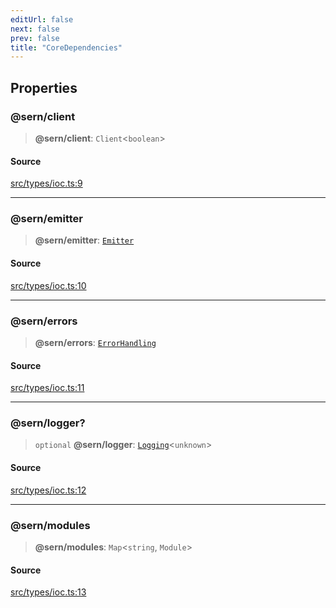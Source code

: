 ```yaml
---
editUrl: false
next: false
prev: false
title: "CoreDependencies"
---
```


## Properties

### @sern/client

> **@sern/client**: `Client`\<`boolean`\>

#### Source

[src/types/ioc.ts:9](https://github.com/sern-handler/handler/blob/fb418c06758b6f3318bf4b5f58a58540139be8d4/src/types/ioc.ts#L9)

***

### @sern/emitter

> **@sern/emitter**: [`Emitter`](/v4/api/interfaces/emitter/)

#### Source

[src/types/ioc.ts:10](https://github.com/sern-handler/handler/blob/fb418c06758b6f3318bf4b5f58a58540139be8d4/src/types/ioc.ts#L10)

***

### @sern/errors

> **@sern/errors**: [`ErrorHandling`](/v4/api/interfaces/errorhandling/)

#### Source

[src/types/ioc.ts:11](https://github.com/sern-handler/handler/blob/fb418c06758b6f3318bf4b5f58a58540139be8d4/src/types/ioc.ts#L11)

***

### @sern/logger?

> `optional` **@sern/logger**: [`Logging`](/v4/api/interfaces/logging/)\<`unknown`\>

#### Source

[src/types/ioc.ts:12](https://github.com/sern-handler/handler/blob/fb418c06758b6f3318bf4b5f58a58540139be8d4/src/types/ioc.ts#L12)

***

### @sern/modules

> **@sern/modules**: `Map`\<`string`, `Module`\>

#### Source

[src/types/ioc.ts:13](https://github.com/sern-handler/handler/blob/fb418c06758b6f3318bf4b5f58a58540139be8d4/src/types/ioc.ts#L13)
